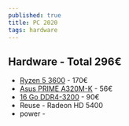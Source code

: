 ```yaml
---
published: true
title: PC 2020
tags: hardware
---
```

## Hardware - Total 296€
- [Ryzen 5 3600](https://fr.alternate.be/AMD/Ryzen-5-3600-socket-AM4-Processeur/html/product/1553392?event=search) - 170€
- [Asus PRIME A320M-K](https://www.amazon.fr/gp/product/B06Y6GDYD4/ref=ox_sc_act_title_1?smid=A1X6FK5RDHNB96&psc=1) - 56€
- [16 Go DDR4-3200](https://fr.alternate.be/Corsair/16-Go-DDR4-3200-Kit-M%C3%A9moire/html/product/1560633?) - 90€
- Reuse - Radeon HD 5400 
- power - 